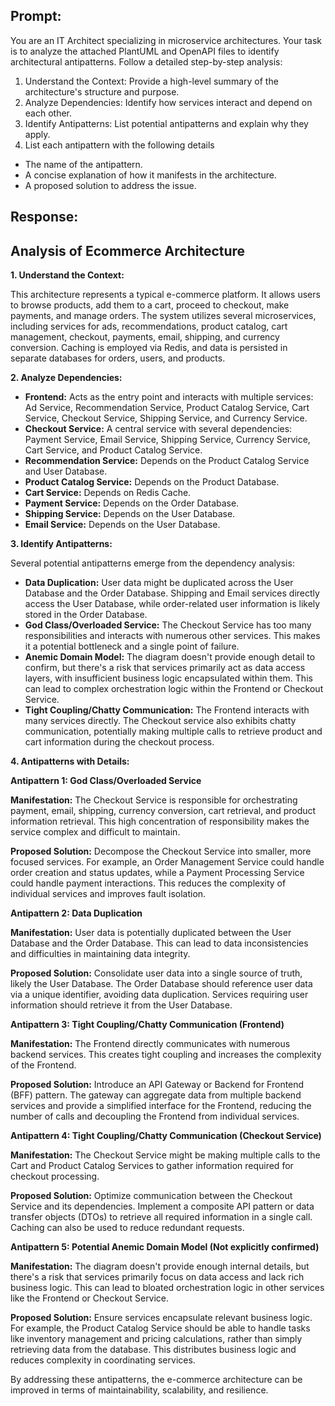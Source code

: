 ## Prompt:
You are an IT Architect specializing in microservice architectures. Your task is to analyze the attached PlantUML and OpenAPI files to identify architectural antipatterns. 
Follow a detailed step-by-step analysis:

1. Understand the Context: Provide a high-level summary of the architecture's structure and purpose.
2. Analyze Dependencies: Identify how services interact and depend on each other.
3. Identify Antipatterns: List potential antipatterns and explain why they apply.
4. List each antipattern with the following details
 * The name of the antipattern.
 * A concise explanation of how it manifests in the architecture.
 * A proposed solution to address the issue.

## Response:
## Analysis of Ecommerce Architecture

**1. Understand the Context:**

This architecture represents a typical e-commerce platform. It allows users to browse products, add them to a cart, proceed to checkout, make payments, and manage orders.  The system utilizes several microservices, including services for ads, recommendations, product catalog, cart management, checkout, payments, email, shipping, and currency conversion.  Caching is employed via Redis, and data is persisted in separate databases for orders, users, and products.

**2. Analyze Dependencies:**

* **Frontend:**  Acts as the entry point and interacts with multiple services: Ad Service, Recommendation Service, Product Catalog Service, Cart Service, Checkout Service, Shipping Service, and Currency Service.
* **Checkout Service:**  A central service with several dependencies: Payment Service, Email Service, Shipping Service, Currency Service, Cart Service, and Product Catalog Service.
* **Recommendation Service:** Depends on the Product Catalog Service and User Database.
* **Product Catalog Service:** Depends on the Product Database.
* **Cart Service:** Depends on Redis Cache.
* **Payment Service:** Depends on the Order Database.
* **Shipping Service:** Depends on the User Database.
* **Email Service:** Depends on the User Database.

**3. Identify Antipatterns:**

Several potential antipatterns emerge from the dependency analysis:

* **Data Duplication:** User data might be duplicated across the User Database and the Order Database.  Shipping and Email services directly access the User Database, while order-related user information is likely stored in the Order Database.
* **God Class/Overloaded Service:** The Checkout Service has too many responsibilities and interacts with numerous other services.  This makes it a potential bottleneck and a single point of failure.
* **Anemic Domain Model:**  The diagram doesn't provide enough detail to confirm, but there's a risk that services primarily act as data access layers, with insufficient business logic encapsulated within them.  This can lead to complex orchestration logic within the Frontend or Checkout Service.
* **Tight Coupling/Chatty Communication:**  The Frontend interacts with many services directly.  The Checkout service also exhibits chatty communication, potentially making multiple calls to retrieve product and cart information during the checkout process.

**4. Antipatterns with Details:**

**Antipattern 1: God Class/Overloaded Service**

**Manifestation:** The Checkout Service is responsible for orchestrating payment, email, shipping, currency conversion, cart retrieval, and product information retrieval.  This high concentration of responsibility makes the service complex and difficult to maintain.

**Proposed Solution:** Decompose the Checkout Service into smaller, more focused services.  For example, an Order Management Service could handle order creation and status updates, while a Payment Processing Service could handle payment interactions.  This reduces the complexity of individual services and improves fault isolation.

**Antipattern 2: Data Duplication**

**Manifestation:** User data is potentially duplicated between the User Database and the Order Database.  This can lead to data inconsistencies and difficulties in maintaining data integrity.

**Proposed Solution:**  Consolidate user data into a single source of truth, likely the User Database.  The Order Database should reference user data via a unique identifier, avoiding data duplication.  Services requiring user information should retrieve it from the User Database.

**Antipattern 3: Tight Coupling/Chatty Communication (Frontend)**

**Manifestation:** The Frontend directly communicates with numerous backend services. This creates tight coupling and increases the complexity of the Frontend.

**Proposed Solution:** Introduce an API Gateway or Backend for Frontend (BFF) pattern.  The gateway can aggregate data from multiple backend services and provide a simplified interface for the Frontend, reducing the number of calls and decoupling the Frontend from individual services.

**Antipattern 4: Tight Coupling/Chatty Communication (Checkout Service)**

**Manifestation:**  The Checkout Service might be making multiple calls to the Cart and Product Catalog Services to gather information required for checkout processing.

**Proposed Solution:**  Optimize communication between the Checkout Service and its dependencies. Implement a composite API pattern or data transfer objects (DTOs) to retrieve all required information in a single call. Caching can also be used to reduce redundant requests.


**Antipattern 5: Potential Anemic Domain Model (Not explicitly confirmed)**

**Manifestation:** The diagram doesn't provide enough internal details, but there's a risk that services primarily focus on data access and lack rich business logic. This can lead to bloated orchestration logic in other services like the Frontend or Checkout Service.

**Proposed Solution:** Ensure services encapsulate relevant business logic. For example, the Product Catalog Service should be able to handle tasks like inventory management and pricing calculations, rather than simply retrieving data from the database. This distributes business logic and reduces complexity in coordinating services.


By addressing these antipatterns, the e-commerce architecture can be improved in terms of maintainability, scalability, and resilience.
